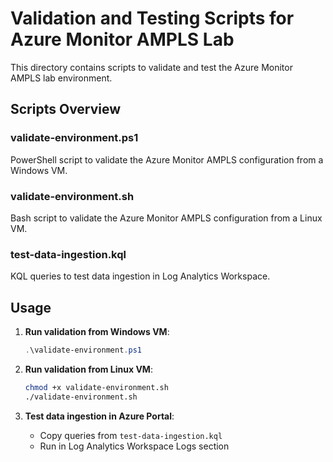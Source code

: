 # Validation and Testing Scripts for Azure Monitor AMPLS Lab

This directory contains scripts to validate and test the Azure Monitor AMPLS lab environment.

## Scripts Overview

### validate-environment.ps1
PowerShell script to validate the Azure Monitor AMPLS configuration from a Windows VM.

### validate-environment.sh
Bash script to validate the Azure Monitor AMPLS configuration from a Linux VM.

### test-data-ingestion.kql
KQL queries to test data ingestion in Log Analytics Workspace.

## Usage

1. **Run validation from Windows VM**:
   ```powershell
   .\validate-environment.ps1
   ```

2. **Run validation from Linux VM**:
   ```bash
   chmod +x validate-environment.sh
   ./validate-environment.sh
   ```

3. **Test data ingestion in Azure Portal**:
   - Copy queries from `test-data-ingestion.kql`
   - Run in Log Analytics Workspace Logs section
